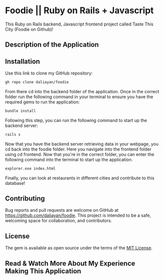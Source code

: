 # Foodie || Ruby on Rails + Javascript

This Ruby on Rails backend, Javascript frontend project called Taste This City (Foodie on Github)!

## Description of the Application
<!-- sdsdsdsd -->
<!-- sdsdsdsd -->

## Installation

Use this link to clone my GitHub repository:
```bash
gh repo clone daliayan/foodie
```

From there cd into the backend folder of the application. Once in the correct folder run the following command in your terminal to ensure you have the required gems to run the application:
```bash
bundle install
```

Following this step, you can run the following command to start up the backend server:
```bash
rails s
```

Now that you have the backend server retrieving data in your webpage, you cd back into the foodie folder. Here you navigate into the frontend folder using cd frontend. Now that you're in the correct folder, you can enter the following command into the terminal to start up the application.
```bash
explorer.exe index.html
```
Finally, you can look at restaurants in different cities and contribute to this database!

## Contributing

Bug reports and pull requests are welcome on GitHub at https://github.com/daliayan/foodie. This project is intended to be a safe, welcoming space for collaboration, and contributors.

## License

The gem is available as open source under the terms of the [MIT License](https://opensource.org/licenses/MIT).

## Read & Watch More About My Experience Making This Application
<!-- sdsdsdsd -->
<!-- sdsdsdsd -->